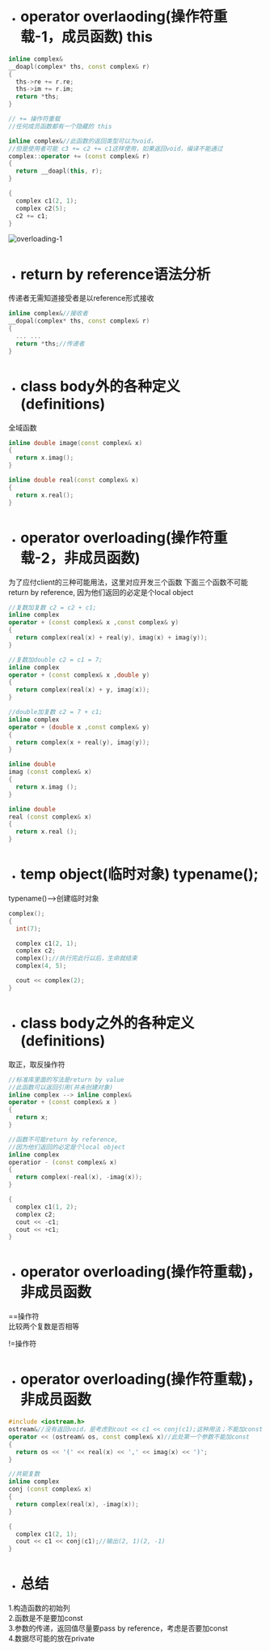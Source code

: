 - # operator overlaoding(操作符重载-1，成员函数) this
```c++
inline complex&
__doapl(complex* ths, const complex& r)
{
  ths->re += r.re;
  ths->im += r.im;
  return *ths;
}

// += 操作符重载
//任何成员函数都有一个隐藏的 this

inline complex&//此函数的返回类型可以为void，
//但是使用者可能 c3 += c2 += c1这样使用，如果返回void，编译不能通过
complex::operator += (const complex& r)
{
  return __doapl(this, r);
}

{
  complex c1(2, 1);
  complex c2(5);
  c2 += c1;
}

```
![overloading-1](https://github.com/havenow/my-C-plus-plus/blob/master/C%2B%2B%E9%9D%A2%E5%90%91%E5%AF%B9%E8%B1%A1%E5%BC%80%E5%8F%91/images/operator_overloading_1.png)


- # return by reference语法分析
传递者无需知道接受者是以reference形式接收

```c++
inline complex&//接收者
__dopal(complex* ths, const complex& r)
{
  ... ...
  return *ths;//传递者
}
```

- # class body外的各种定义(definitions)
全域函数
```c++
inline double image(const complex& x)
{
  return x.imag();
}

inline double real(const complex& x)
{
  return x.real();
}
```

- # operator overloading(操作符重载-2，非成员函数)
为了应付client的三种可能用法，这里对应开发三个函数
下面三个函数不可能return by reference,
因为他们返回的必定是个local object

```c++
//复数加复数 c2 = c2 + c1;
inline complex
operator + (const complex& x ,const complex& y)
{
  return complex(real(x) + real(y), imag(x) + imag(y));
}

//复数加double c2 = c1 = 7;
inline complex
operator + (const complex& x ,double y)
{
  return complex(real(x) + y, imag(x));
}

//double加复数 c2 = 7 + c1;
inline complex
operator + (double x ,const complex& y)
{
  return complex(x + real(y), imag(y));
}

inline double
imag (const complex& x)
{
  return x.imag ();
}

inline double
real (const complex& x)
{
  return x.real ();
}
```

- # temp object(临时对象) typename();
typename()-->创建临时对象   
```c++
complex();
{
  int(7);

  complex c1(2, 1);
  complex c2;
  complex();//执行完此行以后，生命就结束
  complex(4, 5);

  cout << complex(2);
}
``` 

- # class body之外的各种定义(definitions)
取正，取反操作符
```c++
//标准库里面的写法是return by value
//此函数可以返回引用(并未创建对象)
inline complex --> inline complex&
operator + (const complex& x )
{
  return x;
}

//函数不可能return by reference,
//因为他们返回的必定是个local object
inline complex
operatior - (const complex& x)
{
  return complex(-real(x), -imag(x));
}

{
  complex c1(1, 2);
  complex c2;
  cout << -c1;
  cout << +c1;
}
```

- # operator overloading(操作符重载)，非成员函数
==操作符   
比较两个复数是否相等    

!=操作符   

- # operator overloading(操作符重载)，非成员函数
```c++
#include <iostream.h>
ostream&//没有返回void，是考虑到cout << c1 << conj(c1);这种用法；不能加const
operator << (ostream& os, const complex& x)//此处第一个参数不能加const
{
  return os << '(' << real(x) << ',' << imag(x) << ')';
}

//共轭复数
inline complex
conj (const complex& x)
{
  return complex(real(x), -imag(x));
}

{
  complex c1(2, 1);
  cout << c1 << conj(c1);//输出(2, 1)(2, -1)
}
```

- # 总结
1.构造函数的初始列  
2.函数是不是要加const    
3.参数的传递，返回值尽量要pass by reference，考虑是否要加const   
4.数据尽可能的放在private   


